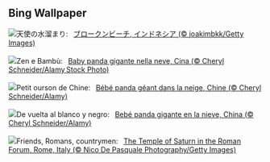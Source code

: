 ## Bing Wallpaper
![](https://www.bing.com/th?id=OHR.NusaPenida_JA-JP6740183252_UHD.jpg&w=1000)天使の水溜まり:&nbsp;&ensp;[ブロークンビーチ, インドネシア (© joakimbkk/Getty Images)](https://www.bing.com/th?id=OHR.NusaPenida_JA-JP6740183252_UHD.jpg)
<br><br/>
![](https://www.bing.com/th?id=OHR.PandaSnow_IT-IT8708952567_UHD.jpg&w=1000)Zen e Bambù:&nbsp;&ensp;[Baby panda gigante nella neve, Cina (© Cheryl Schneider/Alamy Stock Photo)](https://www.bing.com/th?id=OHR.PandaSnow_IT-IT8708952567_UHD.jpg)
<br><br/>
![](https://www.bing.com/th?id=OHR.PandaSnow_FR-FR9580239780_UHD.jpg&w=1000)Petit ourson de Chine:&nbsp;&ensp;[Bébé panda géant dans la neige, Chine (© Cheryl Schneider/Alamy)](https://www.bing.com/th?id=OHR.PandaSnow_FR-FR9580239780_UHD.jpg)
<br><br/>
![](https://www.bing.com/th?id=OHR.PandaSnow_ES-ES8069843059_UHD.jpg&w=1000)De vuelta al blanco y negro:&nbsp;&ensp;[Bebé panda gigante en la nieve, China (© Cheryl Schneider/Alamy)](https://www.bing.com/th?id=OHR.PandaSnow_ES-ES8069843059_UHD.jpg)
<br><br/>
![](https://www.bing.com/th?id=OHR.ForumRomanum_EN-GB3747926761_UHD.jpg&w=1000)Friends, Romans, countrymen:&nbsp;&ensp;[The Temple of Saturn in the Roman Forum, Rome, Italy (© Nico De Pasquale Photography/Getty Images)](https://www.bing.com/th?id=OHR.ForumRomanum_EN-GB3747926761_UHD.jpg)
<br><br/>

